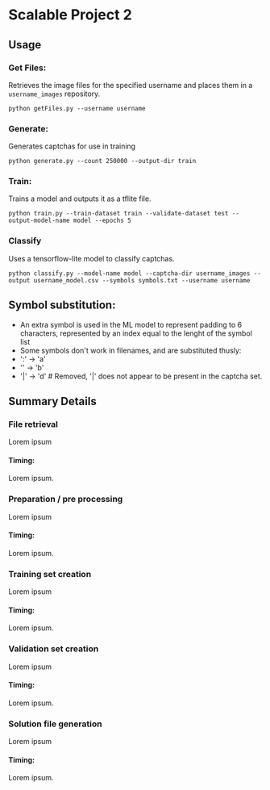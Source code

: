 # Scalable Project 2
## Usage
### Get Files:
Retrieves the image files for the specified username and places them in a `username_images` repository.

`python getFiles.py --username username`

### Generate:
Generates captchas for use in training

`python generate.py --count 250000 --output-dir train`

### Train: 
Trains a model and outputs it as a tflite file.

`python train.py --train-dataset train --validate-dataset test --output-model-name model --epochs 5`

### Classify
Uses a tensorflow-lite model to classify captchas. 

`python classify.py --model-name model --captcha-dir username_images --output username_model.csv --symbols symbols.txt --username username`
 
## Symbol substitution:
- An extra symbol is used in the ML model to represent padding to 6 characters, represented by an index equal to the lenght of the symbol list
- Some symbols don't work in filenames, and are substituted thusly:
- ':' -> 'a'
- '\' -> 'b'
- '|' -> 'd' # Removed, '|' does not appear to be present in the captcha set.

## Summary Details
### File retrieval
Lorem ipsum
#### Timing:
Lorem ipsum.

### Preparation / pre processing
Lorem ipsum
#### Timing:
Lorem ipsum.

### Training set creation
Lorem ipsum
#### Timing:
Lorem ipsum.

### Validation set creation
Lorem ipsum
#### Timing:
Lorem ipsum.

### Solution file generation
Lorem ipsum
#### Timing:
Lorem ipsum.